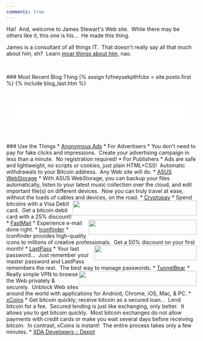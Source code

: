 ```yaml
---
comments: true
---
```


<!--sse-->
<!--email_off-->
<div class="h-card" style="display: none;">
  <a class="u-email" href="mailto:james.stewart@forces.army">james.stewart@forces.army</a>
  <a class="u-impp" href="xmpp:james.stewart@forces.army?omemo-sid-319927269=1c7a66ee6b31782aeeda16d3cb1928fb9fa08413475d2dead3e7eec47c6cd551">
    james.stewart@forces.army
  </a>
  <a class="u-key" href="https://keybase.io/stew721/pgp_keys.asc?fingerprint=614fff680e92bae869c878e361bca817affa1f1d">
    614FFF680E92BAE869C878E361BCA817AFFA1F1D
  </a>
  <a class="u-url" href="{{ site.url }}">{{ site.url }}</a>
  <img alt="James Stewart" class="u-logo u-photo" height="960" src="{{ site.uri.assets }}/naked/images/JWDS_960x960.jpg" style="border: 0px;" width="960" />
  <p class="dt-bday">19781107</p>
  <p class="h-adr p-adr">
    PO Box <span class="p-post-office-box">51042</span><br />
    <span class="p-extended-address">Elm PO</span><br />
    <span class="p-locality">Sudbury</span>, <abbr class="p-region" title="Ontario">ON</abbr>&nbsp; <span class="p-postal-code">P3C 1T0</span><br />
    <abbr class="p-country-name" title="Canada">CA</abbr>
  </p>
  <p class="h-geo p-geo">
    <data class="p-longitude" value="46.49">46&deg; 29' 24&quot; N</data>, <data class="p-latitude" value="-81.01">81&deg; 0' 36&quot; W</data>
    (<data class="p-altitude" value="347.5">1,140.1 ft.</data>)
  </p>
  <p class="p-additional-name">William Dean</p>
  <p class="p-family-name">Stewart</p>
  <p class="p-gender-identity">Alpha Male</p>
  <p class="p-given-name">James</p>
  <p class="p-honorific-prefix">Mr.</p>
  <p class="p-name">James Stewart</p>
  <p class="p-sex">M</p>
  <p class="p-tel">+17055621887</p>
</div>
<!--/email_off-->
<!--/sse-->

Hai!&nbsp; And, welcome to James Stewart's Web site.&nbsp; While there may be others like it, this one is his&hellip;&nbsp; He made this thing.

James is a consultant of all things IT.&nbsp; That doesn't really say all that much about him, eh?&nbsp; Learn <a href="{{ site.url }}/about" rel="me" title="">moar things about him</a>, nao.

<p>&nbsp;</p>
### Most Recent Blog Thing
{% assign fzfneysekpthfcbx = site.posts.first %}
{% include blog_last.htm %}

<p>&nbsp;</p>
<iframe allowtransparency="true" data-aa="453725" height="60" scrolling="no" src="//ad.a-ads.com/453725?size=468x60" style="border: none; display: block; margin-left: auto; margin-right: auto; padding: 0; overflow: hidden;" width="468"></iframe>

<p>&nbsp;</p>
### Use the Things
* <a href="{{ site.uri.shortURL }}/Anonymous-Ads" target="_blank" title="Anonymous Ads">Anonymous Ads</a>
  * For Advertisers
    * You don't need to pay for fake clicks and impressions.&nbsp; Create your advertising campaign in less than a minute.&nbsp; No registration required!
  * For Publishers
    * Ads are safe and lightweight, no scripts or cookies, just plain HTML+CSS!&nbsp; Automatic withdrawals to your Bitcoin address.&nbsp; Any Web site will do.
* <a href="{{ site.uri.shortURL }}/ASUS-WebStorage" target="_blank" title="ASUS WebStorage">ASUS WebStorage</a>
  * With ASUS WebStorage, you can backup your files automatically, listen to your latest music collection over the cloud, and edit important file(s) on different devices.&nbsp; Now you can truly travel at ease, without the loads of cables and devices, on the road.
* <img alt="" height="40" src="{{ site.uri.assets }}/naked/images/Cryptopay_328x040.png" style="border: 0px; float: right;" width="328" /><a href="{{ site.uri.shortURL }}/Cryptopay" target="_blank" title="Cryptopay">Cryptopay</a>
  * Spend bitcoins with a Visa Debit card.&nbsp; Get a bitcoin debit card with a 25% discount!
* <img alt="" height="40" src="{{ site.uri.assets }}/naked/images/FastMail_286x040.png" style="border: 0px; float: right;" width="286" /><a href="{{ site.uri.shortURL }}/FastMail" target="_blank" title="FastMail">FastMail</a>
  * Experience e-mail done right.
* <a href="{{ site.uri.shortURL }}/Iconfinder" target="_blank" title="Iconfinder">Iconfinder</a>
  * Iconfinder provides high-quality icons to millions of creative professionals.&nbsp; Get a 50% discount on your first month!
* <img alt="" height="40" src="{{ site.uri.assets }}/naked/images/LastPass_271x040.png" style="border: 0px; float: right;" width="271" /><a href="{{ site.uri.shortURL }}/LastPass" target="_blank" title="LastPass">LastPass</a>
    * Your last password&hellip;&nbsp; Just remember your master password and LastPass remembers the rest.&nbsp; The best way to manage passwords.
* <img alt="" height="40" src="{{ site.uri.assets }}/naked/images/TunnelBear_312x040.png" style="border: 0px; float: right;" width="312" /><a href="{{ site.uri.shortURL }}/TunnelBear/&file_id=6&offer_id=2" target="_blank" title="TunnelBear">TunnelBear</a><img alt="" height="1" src="https://click.tunnelbear.com/aff_i?aff_id=2760&file_id=6&offer_id=2" style="border: 0px !important; margin: 0px !important; vertical-align: middle;" width="1" />
  * Really simple VPN to browse the Web privately &amp; securely.&nbsp; Unblock Web sites around the world with applications for Android, Chrome, iOS, Mac, &amp; PC.
* <a href="{{ site.uri.shortURL }}/xCoins" target="_blank" title="xCoins">xCoins</a>
  * Get bitcoin quickly; receive bitcoin as a secured loan&hellip;&nbsp; Lend bitcoin for a fee.&nbsp; Secured lending is just like exchanging, only better.&nbsp; It allows you to get bitcoin quickly.&nbsp; Most bitcoin exchanges do not allow payments with credit cards or make you wait several days before receiving bitcoin.&nbsp; In contrast, xCoins is instant!&nbsp; The entire process takes only a few minutes.
* <a href="{{ site.uri.shortURL }}/XDA-Depot" target="_blank" title="XDA Developers :: Depot">XDA Developers :: Depot</a>
